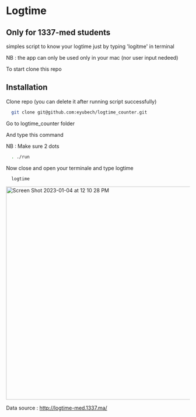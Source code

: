 # Logtime

## Only for 1337-med students

simples script to know your logtime just by typing 'logitme' in terminal

NB : the app can only be used only in your mac (nor user input nedeed)

To start clone this repo
    


## Installation

Clone repo (you can delete it after running script successfully)

```bash
  git clone git@github.com:eyubech/logtime_counter.git
```

Go to logtime_counter folder

And type this command

NB : Make sure 2 dots

```bash
  . ./run
```
Now close and open your terminale and type logtime

```bash
  logtime
```

<img width="583" alt="Screen Shot 2023-01-04 at 12 10 28 PM" src="https://user-images.githubusercontent.com/76597998/210543178-76cc1c10-bcdb-4aba-99b0-875892c68f04.png">

Data source :  http://logtime-med.1337.ma/
